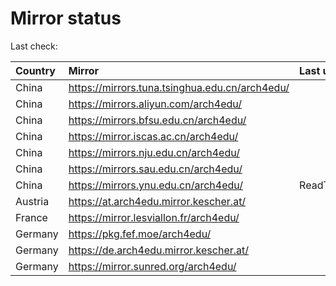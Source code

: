 <script src="./time.js"></script>
# Mirror status
Last check: <script type="text/javascript">localize(1684373176.5346851);</script>

|Country|Mirror|Last update|
|:------|:-----|:----------|
|China|https://mirrors.tuna.tsinghua.edu.cn/arch4edu/|<script type="text/javascript">localize(1684348173);</script>|
|China|https://mirrors.aliyun.com/arch4edu/|<script type="text/javascript">localize(1684305011);</script>|
|China|https://mirrors.bfsu.edu.cn/arch4edu/|<script type="text/javascript">localize(1684305011);</script>|
|China|https://mirror.iscas.ac.cn/arch4edu/|<script type="text/javascript">localize(1684348173);</script>|
|China|https://mirrors.nju.edu.cn/arch4edu/|<script type="text/javascript">localize(1684262096);</script>|
|China|https://mirrors.sau.edu.cn/arch4edu/|<script type="text/javascript">localize(1673850842);</script>|
|China|https://mirrors.ynu.edu.cn/arch4edu/|ReadTimeout|
|Austria|https://at.arch4edu.mirror.kescher.at/|<script type="text/javascript">localize(1684348173);</script>|
|France|https://mirror.lesviallon.fr/arch4edu/|<script type="text/javascript">localize(1684348173);</script>|
|Germany|https://pkg.fef.moe/arch4edu/|<script type="text/javascript">localize(1684348173);</script>|
|Germany|https://de.arch4edu.mirror.kescher.at/|<script type="text/javascript">localize(1684348173);</script>|
|Germany|https://mirror.sunred.org/arch4edu/|<script type="text/javascript">localize(1684348173);</script>|

<script src="./tablefilter/tablefilter.js"></script>
<script src="./table.js"></script>